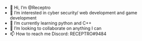 - 👋 Hi, I’m @Receptro
- 👀 I’m interested in cyber security/ web development and game development
- 🌱 I’m currently learning python and C++
- 💞️ I’m looking to collaborate on anything I can
- 📫 How to reach me Discord: RECEPTRO#9484

<!---
Receptro/Receptro is a ✨ special ✨ repository because its `README.md` (this file) appears on your GitHub profile.
You can click the Preview link to take a look at your changes.
--->
